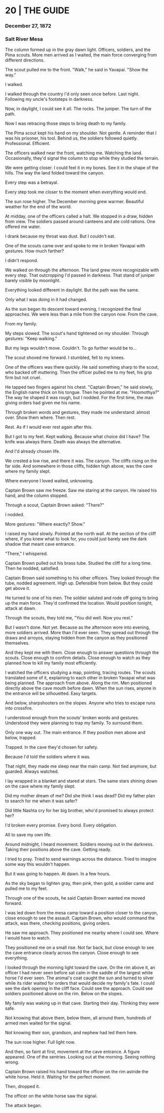 # 20  |  THE GUIDE

### December 27, 1872
### Salt River Mesa
The column formed up in the gray dawn light. Officers, soldiers, and the Pima scouts. More men arrived as I waited, the main force converging from different directions.

The scout pulled me to the front. "Walk," he said in Yavapai. "Show the way."

I walked.

I walked through the country I'd only seen once before. Last night. Following my uncle's footsteps in darkness.

Now, in daylight, I could see it all. The rocks. The juniper. The turn of the path.

Now I was retracing those steps to bring death to my family.

The Pima scout kept his hand on my shoulder. Not gentle. A reminder that I was his prisoner, his tool. Behind us, the soldiers followed quietly. Professional. Efficient.

The officers walked near the front, watching me. Watching the land. Occasionally, they'd signal the column to stop while they studied the terrain.

We were getting closer. I could feel it in my bones. See it in the shape of the hills. The way the land folded toward the canyon.

Every step was a betrayal.

Every step took me closer to the moment when everything would end.

The sun rose higher. The December morning grew warmer. Beautiful weather for the end of the world.

At midday, one of the officers called a halt. We stopped in a draw, hidden from view. The soldiers passed around canteens and ate cold rations. One offered me water.

I drank because my throat was dust. But I couldn't eat.

One of the scouts came over and spoke to me in broken Yavapai with gestures. How much farther?

I didn't respond.

We walked on through the afternoon. The land grew more recognizable with every step. That outcropping I'd passed in darkness. That stand of juniper barely visible by moonlight.

Everything looked different in daylight. But the path was the same.

Only what I was doing in it had changed.

As the sun began its descent toward evening, I recognized the final approaches. We were less than a mile from the canyon now. From the cave.

From my family.

My steps slowed. The scout's hand tightened on my shoulder. Through gestures: "Keep walking."

But my legs wouldn't move. Couldn't. To go further would be to...

The scout shoved me forward. I stumbled, fell to my knees.

One of the officers was there quickly. He said something sharp to the scout, who backed off muttering. Then the officer pulled me to my feet, his grip firm but not cruel.

He tapped two fingers against his chest. "Captain Brown," he said slowly, the English name thick on his tongue. Then he pointed at me. "Hoomothya?" The way he shaped it was rough, but I nodded. For the first time, the man giving orders had given me his name.

Through broken words and gestures, they made me understand: almost over. Show them where. Then rest.

Rest. As if I would ever rest again after this.

But I got to my feet. Kept walking. Because what choice did I have? The knife was always there. Death was always the alternative.

And I'd already chosen life.

We crested a low rise, and there it was. The canyon. The cliffs rising on the far side. And somewhere in those cliffs, hidden high above, was the cave where my family slept.

Where everyone I loved waited, unknowing.

Captain Brown saw me freeze. Saw me staring at the canyon. He raised his hand, and the column stopped.

Through a scout, Captain Brown asked: "There?"

I nodded.

More gestures: "Where exactly? Show."

I raised my hand slowly. Pointed at the north wall. At the section of the cliff where, if you knew what to look for, you could just barely see the dark shadow that meant cave entrance.

"There," I whispered.

Captain Brown pulled out his brass tube. Studied the cliff for a long time. Then he nodded, satisfied.

Captain Brown said something to his other officers. They looked through the tube, nodded agreement. High up. Defensible from below. But they could get above it.

He turned to one of his men. The soldier saluted and rode off going to bring up the main force. They'd confirmed the location. Would position tonight, attack at dawn.

Through the scouts, they told me, "You did well. Now you rest."

But I wasn't done. Not yet. Because as the afternoon wore into evening, more soldiers arrived. More than I'd ever seen. They spread out through the draws and arroyos, staying hidden from the canyon as they positioned themselves.

And they kept me with them. Close enough to answer questions through the scouts. Close enough to confirm details. Close enough to watch as they planned how to kill my family most efficiently.

I watched the officers studying a map, pointing, tracing routes. The scouts translated some of it, explaining to each other in broken Yavapai what was being planned. The approach from above. Along the rim. Men positioned directly above the cave mouth before dawn. When the sun rises, anyone in the entrance will be silhouetted. Easy targets.

And below, sharpshooters on the slopes. Anyone who tries to escape runs into crossfire.

I understood enough from the scouts' broken words and gestures. Understood they were planning to trap my family. To surround them.

Only one way out. The main entrance. If they position men above and below, trapped.

Trapped. In the cave they'd chosen for safety.

Because I'd told the soldiers where it was.

That night, they made me sleep near the main camp. Not tied anymore, but guarded. Always watched.

I lay wrapped in a blanket and stared at stars. The same stars shining down on the cave where my family slept.

Did my mother dream of me? Did she think I was dead? Did my father plan to search for me when it was safer?

Did little Nashta cry for her big brother, who'd promised to always protect her?

I'd broken every promise. Every bond. Every obligation.

All to save my own life.

Around midnight, I heard movement. Soldiers moving out in the darkness. Taking their positions above the cave. Getting ready.

I tried to pray. Tried to send warnings across the distance. Tried to imagine some way this wouldn't happen.

But it was going to happen. At dawn. In a few hours.

As the sky began to lighten gray, then pink, then gold, a soldier came and pulled me to my feet.

Through one of the scouts, he said Captain Brown wanted me moved forward.

I was led down from the mesa camp toward a position closer to the canyon, close enough to see the assault. Captain Brown, who would command the attack, was there, checking positions, giving orders.

He saw me approach. They positioned me nearby where I could see. Where I would have to watch.

They positioned me on a small rise. Not far back, but close enough to see the cave entrance clearly across the canyon. Close enough to see everything.

I looked through the morning light toward the cave. On the rim above it, an officer I had never seen before sat calm in the saddle of the largest white horse I'd ever seen. The animal's coat caught the sun and turned to silver while its rider waited for orders that would decide my family's fate. I could see the dark opening in the cliff face. Could see the approach. Could see soldiers positioned above on the rim. Below on the slopes.

My family was waking up in that cave. Starting their day. Thinking they were safe.

Not knowing that above them, below them, all around them, hundreds of armed men waited for the signal.

Not knowing their son, grandson, and nephew had led them here.

The sun rose higher. Full light now.

And then, so faint at first, movement at the cave entrance. A figure appeared. One of the sentries. Looking out at the morning. Seeing nothing wrong.

Captain Brown raised his hand toward the officer on the rim astride the white horse. Held it. Waiting for the perfect moment.

Then, dropped it.

The officer on the white horse saw the signal.

The attack began.